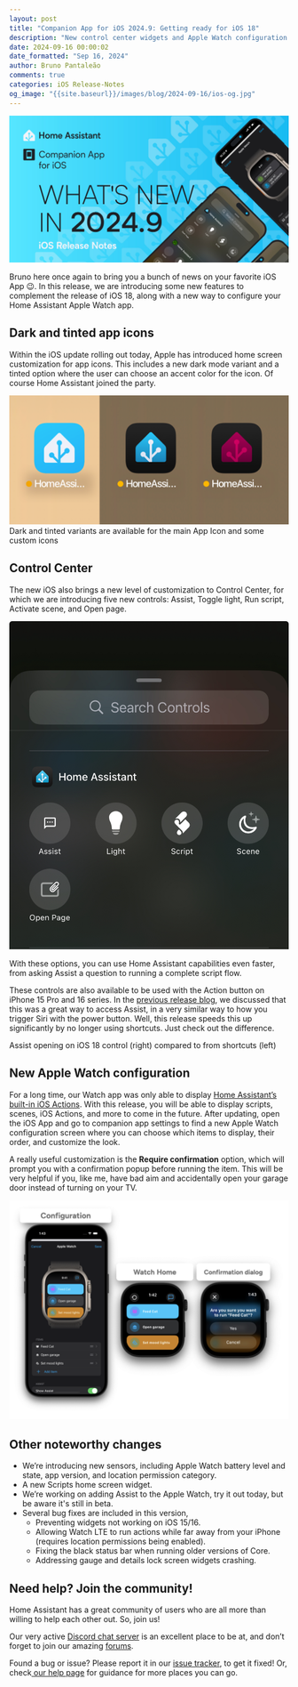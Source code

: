 ```yaml
---
layout: post
title: "Companion App for iOS 2024.9: Getting ready for iOS 18"
description: "New control center widgets and Apple Watch configuration."
date: 2024-09-16 00:00:02
date_formatted: "Sep 16, 2024"
author: Bruno Pantaleão
comments: true
categories: iOS Release-Notes
og_image: "{{site.baseurl}}/images/blog/2024-09-16/ios-og.jpg"
---
```

![Companion App for iOS 2024.9](/images/blog/2024-09-16/ios-og.jpg)

Bruno here once again to bring you a bunch of news on your favorite iOS App 😉. In this release, we are introducing some new features to complement the release of iOS 18, along with a new way to configure your Home Assistant Apple Watch app.

<!--more-->

## Dark and tinted app icons

Within the iOS update rolling out today, Apple has introduced home screen customization for app icons. This includes a new dark mode variant and a tinted option where the user can choose an accent color for the icon. Of course Home Assistant joined the party.

<p class='img'><img src='/images/blog/2024-09-16/new-icons.png' style='border: 0;box-shadow: none;' alt="Dark and tinted variants are available for the main App Icon and some custom icons">Dark and tinted variants are available for the main App Icon and some custom icons</p>

## Control Center

The new iOS also brings a new level of customization to Control Center, for which we are introducing five new controls: Assist, Toggle light, Run script, Activate scene, and Open page.

![iOS 18 Control center options](/images/blog/2024-09-16/control-center.jpg)

With these options, you can use Home Assistant capabilities even faster, from asking Assist a question to running a complete script flow.

These controls are also available to be used with the Action button on iPhone 15 Pro and 16 series. In the [previous release blog](/blog/2024/05/22/companion-app-for-ios-20245-assist/), we discussed that this was a great way to access Assist, in a very similar way to how you trigger Siri with the power button. Well, this release speeds this up significantly by no longer using shortcuts. Just check out the difference.

<p class='img'><lite-youtube videoid="v7NXQJMUK2c" videotitle="Comparing Assist launch from Shortcuts and iOS 18 Control"></lite-youtube>Assist opening on iOS 18 control (right) compared to from shortcuts (left)</p>

## New Apple Watch configuration

For a long time, our Watch app was only able to display [Home Assistant’s built-in iOS Actions](https://companion.home-assistant.io/docs/core/actions/). With this release, you will be able to display scripts, scenes, iOS Actions, and more to come in the future. After updating, open the iOS App and go to companion app settings to find a new Apple Watch configuration screen where you can choose which items to display, their order, and customize the look.

A really useful customization is the **Require confirmation** option, which will prompt you with a confirmation popup before running the item. This will be very helpful if you, like me, have bad aim and accidentally open your garage door instead of turning on your TV.

![New Apple Watch configuration](/images/blog/2024-09-16/watch.png)

## Other noteworthy changes

- We’re introducing new sensors, including Apple Watch battery level and state, app version, and location permission category.
- A new Scripts home screen widget.
- We’re working on adding Assist to the Apple Watch, try it out today, but be aware it's still in beta.
- Several bug fixes are included in this version,
	- Preventing widgets not working on iOS 15/16.
	- Allowing Watch LTE to run actions while far away from your iPhone (requires location permissions being enabled).
	- Fixing the black status bar when running older versions of Core.
	- Addressing gauge and details lock screen widgets crashing.

## Need help? Join the community! 
Home Assistant has a great community of users who are all more than willing to help each other out. So, join us!

Our very active [Discord chat server](https://www.home-assistant.io/join-chat) is an excellent place to be at, and don’t forget to join our amazing [forums](https://community.home-assistant.io/).

Found a bug or issue? Please report it in our [issue tracker](https://github.com/home-assistant/iOS/issues), to get it fixed! Or, check[ our help page](https://www.home-assistant.io/help) for guidance for more places you can go.
